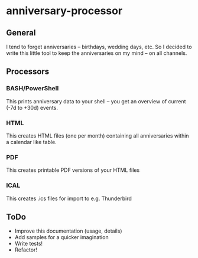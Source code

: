 # anniversary-processor

## General
I tend to forget anniversaries – birthdays, wedding days, etc. So I decided to write this little tool to keep the anniversaries on my mind – on all channels.

## Processors

### BASH/PowerShell
This prints anniversary data to your shell – you get an overview of current (-7d to +30d) events.

### HTML
This creates HTML files (one per month) containing all anniversaries within a calendar like table.

### PDF
This creates printable PDF versions of your HTML files

### ICAL
This creates .ics files for import to e.g. Thunderbird

## ToDo
* Improve this documentation (usage, details)
* Add samples for a quicker imagination
* Write tests!
* Refactor!
